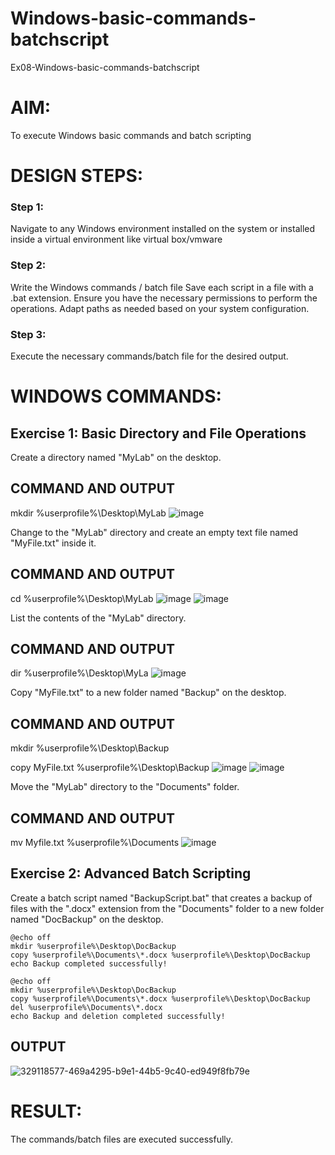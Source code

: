 # Windows-basic-commands-batchscript
Ex08-Windows-basic-commands-batchscript

# AIM:
To execute Windows basic commands and batch scripting

# DESIGN STEPS:

### Step 1:

Navigate to any Windows environment installed on the system or installed inside a virtual environment like virtual box/vmware 

### Step 2:

Write the Windows commands / batch file
Save each script in a file with a .bat extension.
Ensure you have the necessary permissions to perform the operations.
Adapt paths as needed based on your system configuration.
### Step 3:

Execute the necessary commands/batch file for the desired output. 




# WINDOWS COMMANDS:
## Exercise 1: Basic Directory and File Operations
Create a directory named "MyLab" on the desktop.


## COMMAND AND OUTPUT
mkdir %userprofile%\Desktop\MyLab
![image](https://github.com/rdxkeerthi/Windows-basic-commands-batchscript/assets/147473120/e995f79f-aaba-442c-9656-a2a08254ae6e)

Change to the "MyLab" directory and create an empty text file named "MyFile.txt" inside it.


## COMMAND AND OUTPUT
cd %userprofile%\Desktop\MyLab
![image](https://github.com/rdxkeerthi/Windows-basic-commands-batchscript/assets/147473120/42716050-4c57-409a-ba15-bc74916e236b)
![image](https://github.com/rdxkeerthi/Windows-basic-commands-batchscript/assets/147473120/5261ae76-6da8-4099-af43-454d30a7bb0c)


List the contents of the "MyLab" directory.


## COMMAND AND OUTPUT
dir %userprofile%\Desktop\MyLa
![image](https://github.com/rdxkeerthi/Windows-basic-commands-batchscript/assets/147473120/a75e0d20-0ba6-4908-9719-1e2b13aea1d4)

Copy "MyFile.txt" to a new folder named "Backup" on the desktop.

## COMMAND AND OUTPUT
mkdir %userprofile%\Desktop\Backup

copy MyFile.txt %userprofile%\Desktop\Backup
![image](https://github.com/rdxkeerthi/Windows-basic-commands-batchscript/assets/147473120/cb5e75d6-e7c9-4b0f-a0c1-89b066b228f6)
![image](https://github.com/rdxkeerthi/Windows-basic-commands-batchscript/assets/147473120/526cd0df-ca0c-41cf-b4c1-555cd69d29dc)

Move the "MyLab" directory to the "Documents" folder.


## COMMAND AND OUTPUT
mv Myfile.txt %userprofile%\Documents
![image](https://github.com/rdxkeerthi/Windows-basic-commands-batchscript/assets/147473120/703084f3-b524-4ed7-bb9c-c6fba705eb95)


## Exercise 2: Advanced Batch Scripting
Create a batch script named "BackupScript.bat" that creates a backup of files with the ".docx" extension from the "Documents" folder to a new folder named "DocBackup" on the desktop.

```
@echo off
mkdir %userprofile%\Desktop\DocBackup
copy %userprofile%\Documents\*.docx %userprofile%\Desktop\DocBackup
echo Backup completed successfully!
```
```
@echo off
mkdir %userprofile%\Desktop\DocBackup
copy %userprofile%\Documents\*.docx %userprofile%\Desktop\DocBackup
del %userprofile%\Documents\*.docx
echo Backup and deletion completed successfully!
```




## OUTPUT
![329118577-469a4295-b9e1-44b5-9c40-ed949f8fb79e](https://github.com/user-attachments/assets/93fdea9b-63c2-4c3b-b504-dbc09bc985ce)


# RESULT:
The commands/batch files are executed successfully.


